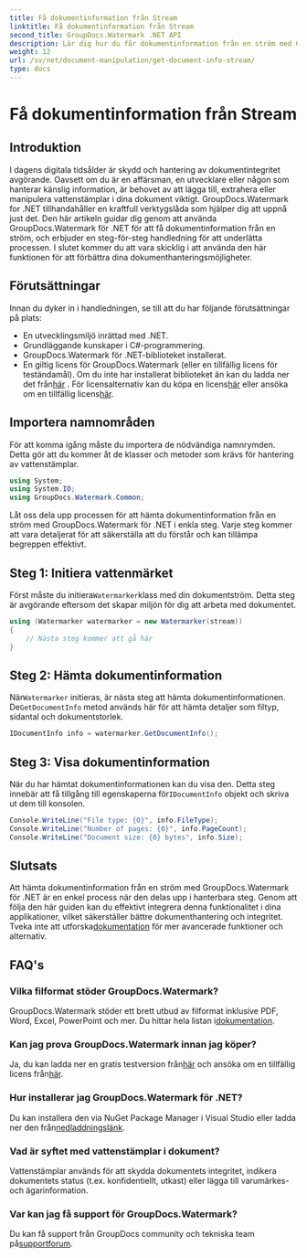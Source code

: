 ```yaml
---
title: Få dokumentinformation från Stream
linktitle: Få dokumentinformation från Stream
second_title: GroupDocs.Watermark .NET API
description: Lär dig hur du får dokumentinformation från en ström med GroupDocs.Watermark for .NET med den här steg-för-steg-guiden. Dina dokumenthanteringsmöjligheter utan ansträngning.
weight: 12
url: /sv/net/document-manipulation/get-document-info-stream/
type: docs
---
```

# Få dokumentinformation från Stream

## Introduktion
I dagens digitala tidsålder är skydd och hantering av dokumentintegritet avgörande. Oavsett om du är en affärsman, en utvecklare eller någon som hanterar känslig information, är behovet av att lägga till, extrahera eller manipulera vattenstämplar i dina dokument viktigt. GroupDocs.Watermark for .NET tillhandahåller en kraftfull verktygslåda som hjälper dig att uppnå just det. Den här artikeln guidar dig genom att använda GroupDocs.Watermark för .NET för att få dokumentinformation från en ström, och erbjuder en steg-för-steg handledning för att underlätta processen. I slutet kommer du att vara skicklig i att använda den här funktionen för att förbättra dina dokumenthanteringsmöjligheter.
## Förutsättningar
Innan du dyker in i handledningen, se till att du har följande förutsättningar på plats:
- En utvecklingsmiljö inrättad med .NET.
- Grundläggande kunskaper i C#-programmering.
- GroupDocs.Watermark för .NET-biblioteket installerat.
- En giltig licens för GroupDocs.Watermark (eller en tillfällig licens för teständamål).
 Om du inte har installerat biblioteket än kan du ladda ner det från[här](https://releases.groupdocs.com/Watermark/net/) . För licensalternativ kan du köpa en licens[här](https://purchase.groupdocs.com/buy) eller ansöka om en tillfällig licens[här](https://purchase.groupdocs.com/temporary-license/).
## Importera namnområden
För att komma igång måste du importera de nödvändiga namnrymden. Detta gör att du kommer åt de klasser och metoder som krävs för hantering av vattenstämplar.
```csharp
using System;
using System.IO;
using GroupDocs.Watermark.Common;
```
Låt oss dela upp processen för att hämta dokumentinformation från en ström med GroupDocs.Watermark för .NET i enkla steg. Varje steg kommer att vara detaljerat för att säkerställa att du förstår och kan tillämpa begreppen effektivt.
## Steg 1: Initiera vattenmärket
 Först måste du initiera`Watermarker`klass med din dokumentström. Detta steg är avgörande eftersom det skapar miljön för dig att arbeta med dokumentet.
```csharp
using (Watermarker watermarker = new Watermarker(stream))
{
    // Nästa steg kommer att gå här
}
```
## Steg 2: Hämta dokumentinformation
 När`Watermarker` initieras, är nästa steg att hämta dokumentinformationen. De`GetDocumentInfo` metod används här för att hämta detaljer som filtyp, sidantal och dokumentstorlek.
```csharp
IDocumentInfo info = watermarker.GetDocumentInfo();
```
## Steg 3: Visa dokumentinformation
 När du har hämtat dokumentinformationen kan du visa den. Detta steg innebär att få tillgång till egenskaperna för`IDocumentInfo` objekt och skriva ut dem till konsolen.
```csharp
Console.WriteLine("File type: {0}", info.FileType);
Console.WriteLine("Number of pages: {0}", info.PageCount);
Console.WriteLine("Document size: {0} bytes", info.Size);
```

## Slutsats
 Att hämta dokumentinformation från en ström med GroupDocs.Watermark för .NET är en enkel process när den delas upp i hanterbara steg. Genom att följa den här guiden kan du effektivt integrera denna funktionalitet i dina applikationer, vilket säkerställer bättre dokumenthantering och integritet. Tveka inte att utforska[dokumentation](https://tutorials.groupdocs.com/Watermark/net/) för mer avancerade funktioner och alternativ.
## FAQ's
### Vilka filformat stöder GroupDocs.Watermark?
 GroupDocs.Watermark stöder ett brett utbud av filformat inklusive PDF, Word, Excel, PowerPoint och mer. Du hittar hela listan i[dokumentation](https://tutorials.groupdocs.com/Watermark/net/).
### Kan jag prova GroupDocs.Watermark innan jag köper?
 Ja, du kan ladda ner en gratis testversion från[här](https://releases.groupdocs.com/) och ansöka om en tillfällig licens från[här](https://purchase.groupdocs.com/temporary-license/).
### Hur installerar jag GroupDocs.Watermark för .NET?
 Du kan installera den via NuGet Package Manager i Visual Studio eller ladda ner den från[nedladdningslänk](https://releases.groupdocs.com/Watermark/net/).
### Vad är syftet med vattenstämplar i dokument?
Vattenstämplar används för att skydda dokumentets integritet, indikera dokumentets status (t.ex. konfidentiellt, utkast) eller lägga till varumärkes- och ägarinformation.
### Var kan jag få support för GroupDocs.Watermark?
 Du kan få support från GroupDocs community och tekniska team på[supportforum](https://forum.groupdocs.com/c/watermark/19).